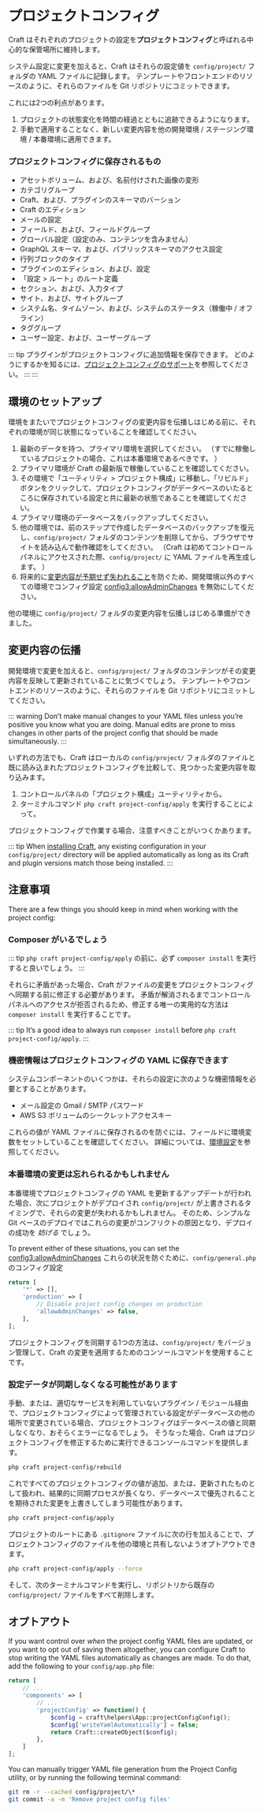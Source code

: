 # プロジェクトコンフィグ

Craft はそれぞれのプロジェクトの設定を**プロジェクトコンフィグ**と呼ばれる中心的な保管場所に維持します。

システム設定に変更を加えると、Craft はそれらの設定値を `config/project/` フォルダの YAML ファイルに記録します。 テンプレートやフロントエンドのリソースのように、それらのファイルを Git リポジトリにコミットできます。

これには2つの利点があります。

1. プロジェクトの状態変化を時間の経過とともに追跡できるようになります。
2. 手動で適用することなく、新しい変更内容を他の開発環境 / ステージング環境 / 本番環境に適用できます。

### プロジェクトコンフィグに保存されるもの

- アセットボリューム、および、名前付けされた画像の変形
- カテゴリグループ
- Craft、および、プラグインのスキーマのバーション
- Craft のエディション
- メールの設定
- フィールド、および、フィールドグループ
- グローバル設定（設定のみ、コンテンツを含みません）
- GraphQL スキーマ、および、パブリックスキーマのアクセス設定
- 行列ブロックのタイプ
- プラグインのエディション、および、設定
- 「設定 > ルート」のルート定義
- セクション、および、入力タイプ
- サイト、および、サイトグループ
- システム名、タイムゾーン、および、システムのステータス（稼働中 / オフライン）
- タググループ
- ユーザー設定、および、ユーザーグループ

::: tip
プラグインがプロジェクトコンフィグに追加情報を保存できます。 どのようにするかを知るには、[プロジェクトコンフィグのサポート](extend/project-config.md)を参照してください。 :::
:::

## 環境のセットアップ

環境をまたいでプロジェクトコンフィグの変更内容を伝播しはじめる前に、それぞれの環境が同じ状態になっていることを確認してください。

1. 最新のデータを持つ、プライマリ環境を選択してください。 （すでに稼働しているプロジェクトの場合、これは本番環境であるべきです。 ）
2. プライマリ環境が Craft の最新版で稼働していることを確認してください。
3. その環境で「ユーティリティ > プロジェクト構成」に移動し、「リビルド」ボタンをクリックして、プロジェクトコンフィグがデータベースのいたるところに保存されている設定と共に最新の状態であることを確認してください。
4. プライマリ環境のデータベースをバックアップしてください。
5. 他の環境では、前のステップで作成したデータベースのバックアップを復元し、`config/project/` フォルダのコンテンツを削除してから、ブラウザでサイトを読み込んで動作確認をしてください。 （Craft は初めてコントロールパネルにアクセスされた際、`config/project/` に YAML ファイルを再生成します。 ）
6. 将来的に[変更内容が予期せず失われること](#production-changes-may-be-forgotten)を防ぐため、開発環境以外のすべての環境でコンフィグ設定 <config3:allowAdminChanges> を無効にしてください。

他の環境に `config/project/` フォルダの変更内容を伝播しはじめる準備ができました。

## 変更内容の伝播

開発環境で変更を加えると、`config/project/` フォルダのコンテンツがその変更内容を反映して更新されていることに気づくでしょう。 テンプレートやフロントエンドのリソースのように、それらのファイルを Git リポジトリにコミットしてください。

::: warning
Don’t make manual changes to your YAML files unless you’re positive you know what you are doing. Manual edits are prone to miss changes in other parts of the project config that should be made simultaneously.
:::

いずれの方法でも、Craft はローカルの `config/project/` フォルダのファイルと既に読み込まれたプロジェクトコンフィグを比較して、見つかった変更内容を取り込みます。

1. コントロールパネルの「プロジェクト構成」ユーティリティから。
2. ターミナルコマンド `php craft project-config/apply` を実行することによって。

プロジェクトコンフィグで作業する場合、注意すべきことがいつくかあります。

::: tip
When [installing Craft](installation.md), any existing configuration in your `config/project/` directory will be applied automatically as long as its Craft and plugin versions match those being installed.
:::

## 注意事項

There are a few things you should keep in mind when working with the project config:

### Composer がいるでしょう

::: tip
`php craft project-config/apply` の前に、必ず `composer install` を実行すると良いでしょう。
:::

それらに矛盾があった場合、Craft がファイルの変更をプロジェクトコンフィグへ同期する前に修正する必要があります。 矛盾が解消されるまでコントロールパネルへのアクセスが拒否されるため、修正する唯一の実用的な方法は `composer install` を実行することです。

::: tip
It’s a good idea to always run `composer install` before `php craft project-config/apply`.
:::

### 機密情報はプロジェクトコンフィグの YAML に保存できます

システムコンポーネントのいくつかは、それらの設定に次のような機密情報を必要とすることがあります。

- メール設定の Gmail / SMTP パスワード
- AWS S3 ボリュームのシークレットアクセスキー

これらの値が YAML ファイルに保存されるのを防ぐには、フィールドに環境変数をセットしていることを確認してください。 詳細については、[環境設定](config/#environmental-configuration)を参照してください。

### 本番環境の変更は忘れられるかもしれません

本番環境でプロジェクトコンフィグの YAML を更新するアップデートが行われた場合、次にプロジェクトがデプロイされ  `config/project/` が上書きされるタイミングで、それらの変更が失われるかもしれません。 そのため、シンプルな Git ベースのデプロイではこれらの変更がコンフリクトの原因となり、デプロイの成功を _妨げる_ でしょう。

To prevent either of these situations, you can set the <config3:allowAdminChanges> これらの状況を防ぐために、`config/general.php` のコンフィグ設定

```php
return [
    '*' => [],
    'production' => [
        // Disable project config changes on production
        'allowAdminChanges' => false,
    ],
];
```

プロジェクトコンフィグを同期する1つの方法は、`config/project/` をバージョン管理して、Craft の変更を適用するためのコンソールコマンドを使用することです。

### 設定データが同期しなくなる可能性があります

手動、または、適切なサービスを利用していないプラグイン / モジュール経由で、プロジェクトコンフィグによって管理されている設定がデータベースの他の場所で変更されている場合、プロジェクトコンフィグはデータベースの値と同期しなくなり、おそらくエラーになるでしょう。 そうなった場合、Craft はプロジェクトコンフィグを修正するために実行できるコンソールコマンドを提供します。

```bash
php craft project-config/rebuild
```

これですべてのプロジェクトコンフィグの値が追加、または、更新されたものとして扱われ、結果的に同期プロセスが長くなり、データベースで優先されることを期待された変更を上書きしてしまう可能性があります。

```bash
php craft project-config/apply
```

プロジェクトのルートにある `.gitignore` ファイルに次の行を加えることで、プロジェクトコンフィグのファイルを他の環境と共有しないようオプトアウトできます。

```bash
php craft project-config/apply --force
```

そして、次のターミナルコマンドを実行し、リポジトリから既存の `config/project/` ファイルをすべて削除します。

## オプトアウト

If you want control over _when_ the project config YAML files are updated, or you want to opt out of saving them altogether, you can configure Craft to stop writing the YAML files automatically as changes are made. To do that, add the following to your `config/app.php` file:

```php
return [
    // ...
    'components' => [
        // ...
        'projectConfig' => function() {
            $config = craft\helpers\App::projectConfigConfig();
            $config['writeYamlAutomatically'] = false;
            return Craft::createObject($config);
        },
    ]
];
```

You can manually trigger YAML file generation from the Project Config utility, or by running the following terminal command:

```bash
git rm -r --cached config/project/\*
git commit -a -m 'Remove project config files'
```
